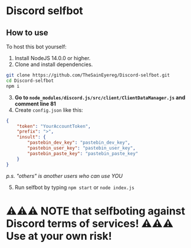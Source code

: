 # Discord selfbot

## How to use
To host this bot yourself:
1. Install NodeJS 14.0.0 or higher.
2. Clone and install dependencies.
```sh
git clone https://github.com/TheSainEyereg/Discord-selfbot.git
cd Discord-selfbot
npm i
```
3. **Go to `node_modules/discord.js/src/client/ClientDataManager.js` and comment line 81**
4. Create `config.json` like this: 
```json
{
	"token": "YourAccountToken",
	"prefix": ">",
	"insult": {
		"pastebin_dev_key": "pastebin_dev_key",
		"pastebin_user_key": "pastebin_user_key",
		"pastebin_paste_key": "pastebin_paste_key"
	}
}
```
_p.s. "others" is another users who can use YOU_

5. Run selfbot by typing `npm start` or `node index.js` 

# ⚠⚠⚠ NOTE that selfboting against Discord terms of services! ⚠⚠⚠<br>**Use at your own risk!**